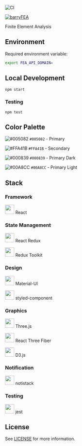 ![CI](https://github.com/JFBarryLi/fea-ui/workflows/CI/badge.svg)

[<img alt='barryFEA' src='https://user-images.githubusercontent.com/40674314/103185896-77f37f80-488c-11eb-8dff-30caed3e9723.png'>](https://fea.barryli.ca/)

Finite Element Analysis

## Environment
Required environment variable:
```bash
export FEA_API_DOMAIN=
```

## Local Development
```bash
npm start
```
### Testing
```
npm test
```

## Color Palette
![#005082](http://via.placeholder.com/15/005082/000000?text=+) `#005082` - Primary

![#FFA41B](http://via.placeholder.com/15/ffa41b/000000?text=+) `#FFA41B` - Secondary

![#000839](http://via.placeholder.com/15/000839/000000?text=+) `#000839` - Primary Dark

![#00A8CC](http://via.placeholder.com/15/00A8CC/000000?text=+) `#00A8CC` - Primary Light

## Stack
### Framework
[<img width='30px' src='https://reactjs.org/favicon.ico'>](https://reactjs.org/) React

### State Management
[<img width='30px' src='https://react-redux.js.org/img/redux.svg'>](https://react-redux.js.org/) React Redux

[<img width='30px' src='https://redux-toolkit.js.org/img/redux.svg'>](https://redux-toolkit.js.org/) Redux Toolkit

### Design
[<img width='30px' src='https://material-ui.com/static/logo_raw.svg'>](https://material-ui.com/) Material-UI

[<img width='30px' src='https://styled-components.com/icon.png'>](https://styled-components.com/) styled-component

### Graphics
[<img width='30px' src='https://threejs.org/favicon.ico'>](https://threejs.org/) Three.js

[<img width='30px' src='https://inspiring-wiles-b4ffe0.netlify.app/public/rtf-favicon.png'>](https://inspiring-wiles-b4ffe0.netlify.app/) React Three Fiber

[<img width='30px' src='https://d3js.org/favicon.png'>](https://d3js.org/) D3.js

### Notification
[<img width='30px' src='https://iamhosseindhv.com/static/favicon.png'>](https://iamhosseindhv.com/notistack) notistack

### Testing
[<img width='30px' src='https://jestjs.io/img/favicon/favicon.ico'>](https://jestjs.io/) jest

## License
See [LICENSE](./LICENSE) for more information.
